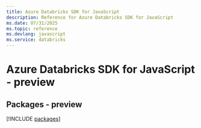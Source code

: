 ```yaml
---
title: Azure Databricks SDK for JavaScript
description: Reference for Azure Databricks SDK for JavaScript
ms.date: 07/31/2025
ms.topic: reference
ms.devlang: javascript
ms.service: databricks
---
```

# Azure Databricks SDK for JavaScript - preview
## Packages - preview
[!INCLUDE [packages](databricks-index.md)]